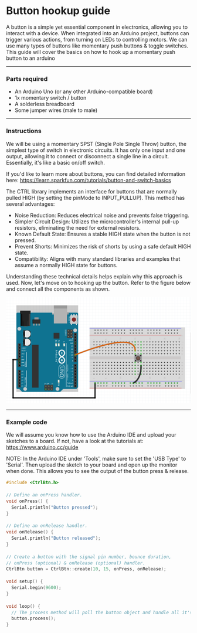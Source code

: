 # Button hookup guide

A button is a simple yet essential component in electronics, allowing 
you to interact with a device. When integrated into an Arduino project, 
buttons can trigger various actions, from turning on LEDs to controlling 
motors. We can use many types of buttons like momentary push buttons & 
toggle switches. This guide will cover the basics on how to hook up a 
momentary push button to an arduino

***

### Parts required

* An Arduino Uno (or any other Arduino-compatible board)
* 1x momentary switch / button
* A solderless breadboard
* Some jumper wires (male to male)
***

### Instructions

We will be using a momentary SPST (Single Pole Single Throw) button, 
the simplest type of switch in electronic circuits. It has 
only one input and one output, allowing it to connect or 
disconnect a single line in a circuit. Essentially, it's 
like a basic on/off switch.

If you'd like to learn more about buttons, you can find detailed 
information here: https://learn.sparkfun.com/tutorials/button-and-switch-basics

The CTRL library implements an interface for buttons that 
are normally pulled HIGH (by setting the pinMode to INPUT_PULLUP). 
This method has several advantages:

* Noise Reduction: Reduces electrical noise and prevents false triggering.
* Simpler Circuit Design: Utilizes the microcontroller's internal pull-up resistors, eliminating the need for external resistors.
* Known Default State: Ensures a stable HIGH state when the button is not pressed.
* Prevent Shorts: Minimizes the risk of shorts by using a safe default HIGH state.
* Compatibility: Aligns with many standard libraries and examples that assume a normally HIGH state for buttons.

Understanding these technical details helps explain why this 
approach is used. Now, let's move on to hooking up the button. 
Refer to the figure below and connect all the components as shown.

![Rotary encoder schematic](assets/button_breadboard.png)

***

### Example code

We will assume you know how to use the Arduino IDE and upload your sketches 
to a board. If not, have a look at the tutorials at: https://www.arduino.cc/guide

NOTE: In the Arduino IDE under 'Tools', make sure to set the 'USB Type' to 'Serial'.
Then upload the sketch to your board and open up the monitor when done.
This allows you to see the output of the button press & release.

```c++
#include <CtrlBtn.h>

// Define an onPress handler.
void onPress() {
  Serial.println("Button pressed");
}

// Define an onRelease handler.
void onRelease() {
  Serial.println("Button released");
}

// Create a button with the signal pin number, bounce duration,
// onPress (optional) & onRelease (optional) handler.
CtrlBtn button = CtrlBtn::create(10, 15, onPress, onRelease);

void setup() {
  Serial.begin(9600);
}

void loop() {
  // The process method will poll the button object and handle all it's functionality.
  button.process();
}
```